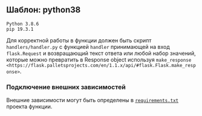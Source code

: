 ## Шаблон: python38

```
Python 3.8.6 
pip 19.3.1
```

Для корректной работы в функции должен быть скрипт `handlers/handler.py` с функцией `handler` принимающей на вход `flask.Request` и возвращающий текст ответа или любой набор значений, которые можно превратить в Response object используя `make_response <https://flask.palletsprojects.com/en/1.1.x/api/#flask.Flask.make_response>`.

### Подключение внешних зависимостей

Внешние зависимости могут быть определены в [`requirements.txt`](./requirements.txt) проекта функции.
